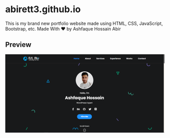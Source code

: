# abirett3.github.io
This is my brand new portfolio website made using HTML, CSS, JavaScript, Bootstrap, etc. Made With ♥ by Ashfaque Hossain Abir

## Preview
<img src="Images/preview.PNG"/>
